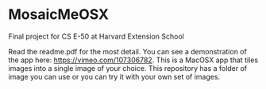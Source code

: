 # MosaicMeOSX
Final project for CS E-50 at Harvard Extension School

Read the readme.pdf for the most detail. You can see a demonstration of the app here: https://vimeo.com/107306782.
This is a MacOSX app that tiles images into a single image of your choice. This repository has a folder of image you
can use or you can try it with your own set of images.
